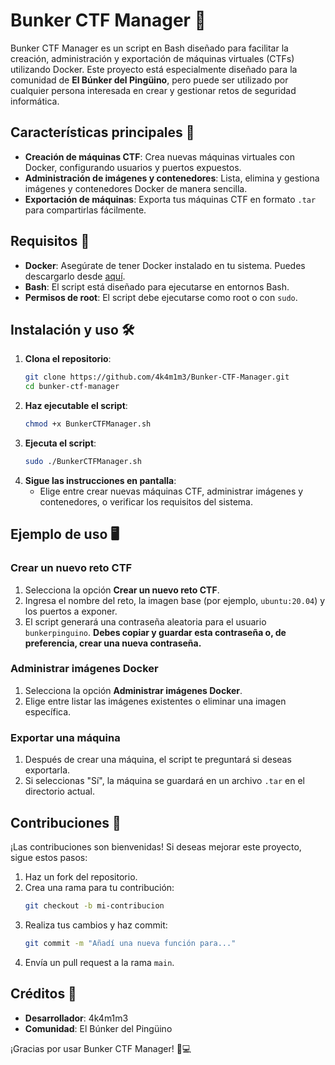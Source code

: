 # Bunker CTF Manager 🐧

Bunker CTF Manager es un script en Bash diseñado para facilitar la creación, administración y exportación de máquinas virtuales (CTFs) utilizando Docker. Este proyecto está especialmente diseñado para la comunidad de **El Búnker del Pingüino**, pero puede ser utilizado por cualquier persona interesada en crear y gestionar retos de seguridad informática.

## Características principales 🚀

- **Creación de máquinas CTF**: Crea nuevas máquinas virtuales con Docker, configurando usuarios y puertos expuestos.
- **Administración de imágenes y contenedores**: Lista, elimina y gestiona imágenes y contenedores Docker de manera sencilla.
- **Exportación de máquinas**: Exporta tus máquinas CTF en formato `.tar` para compartirlas fácilmente.

## Requisitos 👋

- **Docker**: Asegúrate de tener Docker instalado en tu sistema. Puedes descargarlo desde [aquí](https://docs.docker.com/get-docker/).
- **Bash**: El script está diseñado para ejecutarse en entornos Bash.
- **Permisos de root**: El script debe ejecutarse como root o con `sudo`.

## Instalación y uso 🛠️

1. **Clona el repositorio**:
   ```bash
   git clone https://github.com/4k4m1m3/Bunker-CTF-Manager.git
   cd bunker-ctf-manager
   ```
2. **Haz ejecutable el script**:
   ```bash
   chmod +x BunkerCTFManager.sh
   ```
3. **Ejecuta el script**:
   ```bash
   sudo ./BunkerCTFManager.sh
   ```
4. **Sigue las instrucciones en pantalla**:
   - Elige entre crear nuevas máquinas CTF, administrar imágenes y contenedores, o verificar los requisitos del sistema.

## Ejemplo de uso 🖥️

### Crear un nuevo reto CTF
1. Selecciona la opción **Crear un nuevo reto CTF**.
2. Ingresa el nombre del reto, la imagen base (por ejemplo, `ubuntu:20.04`) y los puertos a exponer.
3. El script generará una contraseña aleatoria para el usuario `bunkerpinguino`. **Debes copiar y guardar esta contraseña o, de preferencia, crear una nueva contraseña.**

### Administrar imágenes Docker
1. Selecciona la opción **Administrar imágenes Docker**.
2. Elige entre listar las imágenes existentes o eliminar una imagen específica.

### Exportar una máquina
1. Después de crear una máquina, el script te preguntará si deseas exportarla.
2. Si seleccionas "Sí", la máquina se guardará en un archivo `.tar` en el directorio actual.

## Contribuciones 🤝

¡Las contribuciones son bienvenidas! Si deseas mejorar este proyecto, sigue estos pasos:

1. Haz un fork del repositorio.
2. Crea una rama para tu contribución:
   ```bash
   git checkout -b mi-contribucion
   ```
3. Realiza tus cambios y haz commit:
   ```bash
   git commit -m "Añadí una nueva función para..."
   ```
4. Envía un pull request a la rama `main`.

## Créditos 🙏

- **Desarrollador**: 4k4m1m3
- **Comunidad**: El Búnker del Pingüino

¡Gracias por usar Bunker CTF Manager! 🐧💻
